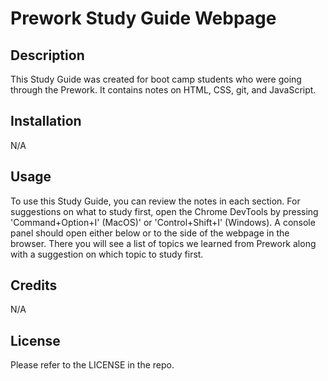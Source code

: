 # Prework Study Guide Webpage

## Description

This Study Guide was created for boot camp students who were going through the Prework. It contains notes on HTML, CSS, git, and JavaScript.

## Installation

N/A

## Usage 

To use this Study Guide, you can review the notes in each section. For suggestions on what to study first, open the Chrome DevTools by pressing 'Command+Option+I' (MacOS)' or 'Control+Shift+I' (Windows). A console panel should open either below or to the side of the webpage in the browser. There you will see a list of topics we learned from Prework along with a suggestion on which topic to study first.

## Credits

N/A

## License 

Please refer to the LICENSE in the repo.